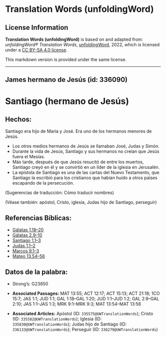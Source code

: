# Translation Words (unfoldingWord)

## License Information

**Translation Words (unfoldingWord)** is based on and adapted from: _unfoldingWord® Translation Words_, [unfoldingWord](https://unfoldingword.org/utw), 2022, which is licensed under a [CC BY-SA 4.0 license](https://creativecommons.org/licenses/by-sa/4.0/legalcode.en).

This markdown version is provided under the same license.



--------------------------------

## James hermano de Jesús (id: 336090)

Santiago (hermano de Jesús)
===========================

Hechos:
-------

Santiago era hijo de María y José. Era uno de los hermanos menores de Jesús.

* Los otros medios hermanos de Jesús se llamaban José, Judas y Simón.
* Durante la vida de Jesús, Santiago y sus hermanos no creían que Jesús fuera el Mesías.
* Más tarde, después de que Jesús resucitó de entre los muertos, Santiago creyó en él y se convirtió en un líder de la iglesia en Jerusalén.
* La epístola de Santiago es una de las cartas del Nuevo Testamento, que Santiago la escribió para los cristianos que habían huido a otros países escapando de la persecución.

(Sugerencias de traducción: Cómo traducir nombres)

(Véase también: apóstol, Cristo, iglesia, Judas hijo de Santiago, perseguir)

Referencias Bíblicas:
---------------------

* [Gálatas 1\.18–20](https://ref.ly/Gal1:18-Gal1:20)
* [Gálatas 2\.9–10](https://ref.ly/Gal2:9-Gal2:10)
* [Santiago 1\.1–3](https://ref.ly/Jas1:1-Jas1:3)
* [Judas 1\.1–2](https://ref.ly/Jude1:1-Jude1:2)
* [Marcos 9\.1–3](https://ref.ly/Mark9:1-Mark9:3)
* [Mateo 13\.54–56](https://ref.ly/Matt13:54-Matt13:56)

Datos de la palabra:
--------------------

* Strong’s: G23850

* **Associated Passages:** MAT 13:55; ACT 12:17; ACT 15:13; ACT 21:18; 1CO 15:7; JAS 1:1; JUD 1:1; GAL 1:18–GAL 1:20; JUD 1:1–JUD 1:2; GAL 2:9–GAL 2:10; JAS 1:1–JAS 1:3; MRK 9:1–MRK 9:3; MAT 13:54–MAT 13:56
* **Associated Articles:** Apóstol (ID: `335575@UWTranslationWords`); Cristo (ID: `335582@UWTranslationWords`); Iglesia (ID: `335830@UWTranslationWords`); Judas hijo de Santiago (ID: `336133@UWTranslationWords`); Perseguir (ID: `336279@UWTranslationWords`)

